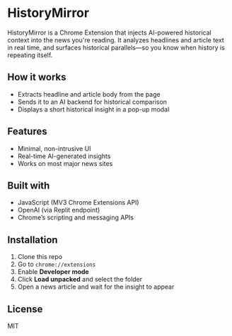 # HistoryMirror

HistoryMirror is a Chrome Extension that injects AI-powered historical context into the news you're reading. It analyzes headlines and article text in real time, and surfaces historical parallels—so you know when history is repeating itself.

## How it works

- Extracts headline and article body from the page
- Sends it to an AI backend for historical comparison
- Displays a short historical insight in a pop-up modal

## Features

- Minimal, non-intrusive UI
- Real-time AI-generated insights
- Works on most major news sites

## Built with

- JavaScript (MV3 Chrome Extensions API)
- OpenAI (via Replit endpoint)
- Chrome’s scripting and messaging APIs

## Installation

1. Clone this repo
2. Go to `chrome://extensions`
3. Enable **Developer mode**
4. Click **Load unpacked** and select the folder
5. Open a news article and wait for the insight to appear

## License

MIT
